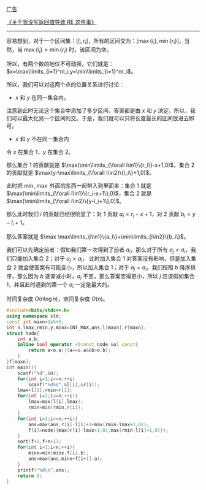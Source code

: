 [广告](https://www.luogu.com.cn/blog/556362/solution-at-agc040-b#)

[《关于我没写返回值导致 RE 这件事》](https://www.luogu.com.cn/record/list?pid=AT_agc040_b&orderBy=0&status=&page=1&user=556362)

***

容易想到，对于一个区间集：${[l_i,r_i]}$，所有的区间交为：$[\max\{l_i\},\min\{r_i\}]$，当然，当 $\max\{l_i\}>\min\{r_i\}$ 时，该区间为空。

所以，有两个数的地位不可动摇，它们就是：$x=\max\limits_{i=1}^nl_i,y=\min\limits_{i=1}^nr_i$。

所以，我们可以对这两个点的位置关系进行讨论：

- $x$ 和 $y$ 在同一集合内。

注意到此时无论这个集合中添加了多少区间，答案都是由 $x$ 和 $y$ 决定。所以，我们可以最大化另一个区间的交。于是，我们就可以只将长度最长的区间放进去即可。

- $x$ 和 $y$ 不在同一集合内

令 $x$ 在集合 $1$，$y$ 在集合 $2$。

那么集合 $1$ 的贡献就是 $\max(\min\limits_{\forall i\in1}\{r_i\}-x+1,0)$，集合 $2$ 的贡献就是 $\max(y-\max\limits_{\forall i\in2}\{l_i\}+1,0)$。

此时把 $\min,\max$ 外面的东西一起带入到里面来：集合 $1$ 就是 $\max(\min\limits_{\forall i\in1}\{r_i-x+1\},0)$，集合 $2$ 就是 $\max(\min\limits_{\forall i\in2}\{y-l_i+1\},0)$。

那么此时我们 $i$ 的贡献已经很明显了：对 $1$ 贡献 $a_i=r_i-x+1$，对 $2$ 贡献 $b_i=y-l_i+1$。

那么答案就是 $\max \max\limits_{i\in1}\{a_i\}+\min\limits_{i\in2}\{b_i\}$。

我们可以先确定前者：假如我们第一次得到了前者 $a_i$，那么对于所有 $a_j<a_i$，我们只能加入集合 $2$；对于 $a_j>a_i$， 此时加入集合 $1$ 对答案没有影响，但是加入集合 $2$ 就会使答案有可能变小，所以加入集合 $1$；对于 $a_j=a_i$，我们按照 $b$ 降序排序，那么因为 $b$ 逐渐减小时，$a_i$ 不变，那么答案变得更小，所以 $j$ 应该假如集合 $1$，并且此时遇到的第一个 $a_i$ 一定是最大的。

时间复杂度 $O(n\log n)$，空间复杂度 $O(n)$。

```cpp
#include<bits/stdc++.h>
using namespace std;
const int maxn=1e5+5;
int n,lmax,rmin,y,minx=INT_MAX,ans,l[maxn],r[maxn];
struct node{
	int a,b;
	inline bool operator <(const node &o) const{
		return a<o.a||(a==o.a&&b>o.b);
	}
}f[maxn];
int main(){
	scanf("%d",&n);
	for(int i=1;i<=n;++i)
		scanf("%d%d",&l[i],&r[i]);
	lmax=l[1],rmin=r[1];
	for(int i=2;i<=n;++i){
		lmax=max(l[i],lmax);
		rmin=min(rmin,r[i]);
	}
	for(int i=1;i<=n;++i){
		ans=max(ans,r[i]-l[i]+1+max(rmin-lmax+1,0));
		f[i]=node({max(r[i]-lmax+1,0),max(rmin-l[i]+1,0)});
	}
	sort(f+1,f+n+1);
	for(int i=1;i<n;++i){
		minx=min(minx,f[i].b);
		ans=max(ans,minx+f[i+1].a);
	}
	printf("%d\n",ans);
	return 0;
}
```